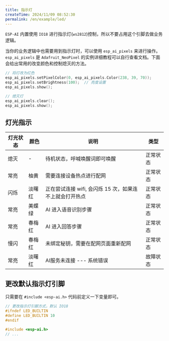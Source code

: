 ```yaml
---
title: 指示灯
createTime: 2024/11/09 08:52:30
permalink: /en/example/led/
---
```


`ESP-AI` 内置使用 `IO18` 进行指示灯(`ws2812`)控制，所以不要占用这个引脚去做业务逻辑。


当你的业务逻辑中也需要用到指示灯时，可以使用 `esp_ai_pixels` 来进行操作。`esp_ai_pixels` 是 `Adafruit_NeoPixel` 的实例详细教程可以自行查看文档。下面会给出常用的改变颜色和控制熄灭的方法。

```c
// 将灯改为红色
esp_ai_pixels.setPixelColor(0, esp_ai_pixels.Color(238, 39, 70));
esp_ai_pixels.setBrightness(100);  // 亮度设置
esp_ai_pixels.show();

// 熄灭灯
esp_ai_pixels.clear();
esp_ai_pixels.show(); 
```
## 灯光指示
 
| 灯光状态 | 颜色   | 说明                                                    | 类型     |
| -------- | ------ | ------------------------------------------------------- | -------- |
| 熄灭     | -      | 待机状态，呼喊唤醒词即可唤醒                            | 正常状态 |
| 常亮     | 柚黄   | 需要连接设备热点进行配网                                | 正常状态 |
| 闪烁     | 淡曙红 | 正在尝试连接 wifi, 会闪烁 15 次，如果连不上就会打开热点 | 正常状态 |
| 常亮     | 美蝶绿 | AI 进入语音识别步骤                                     | 正常状态 |
| 常亮     | 春梅红 | AI 进入回答步骤                                         | 正常状态 |
| 慢闪     | 春梅红 | 未绑定秘钥，需要在配网页面重新配网                      | 正常状态 |
| 常亮     | 淡曙红 | AI服务未连接 --- 系统错误                               | 故障状态 |

## 更改默认指示灯引脚

只需要在 `#include <esp-ai.h>` 代码前定义一下变量即可。
```c
// 更改指示灯引脚方式，默认 IO18
#ifndef LED_BUILTIN
#define LED_BUILTIN 10 
#endif

#include <esp-ai.h>
// ...
```

 